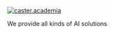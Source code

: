 

[![caster.academia](https://img.shields.io/badge/yanke.wang-github-blue?logo=github)]([https://github.com/senli1073](https://seven-year-promise.github.io/yanke.wang.github.io/))

We provide all kinds of AI solutions